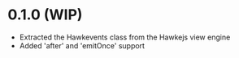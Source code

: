 # 0.1.0 (WIP)

* Extracted the Hawkevents class from the Hawkejs view engine
* Added 'after' and 'emitOnce' support